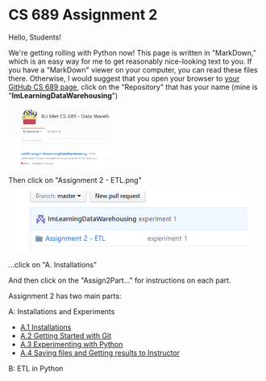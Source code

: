 # CS 689 Assignment 2
Hello, Students!

We're getting rolling with Python now!  This page is written in "MarkDown," which is an easy way for me to get reasonably nice-looking text to you.  If you have a "MarkDown" viewer on your computer, you can read these files there.  Otherwise, I would suggest that you open your browser to [your GitHub CS 689 page](https://github.com/BU-MET-CS-689/), click on the "Repository" that has your name (mine is "**ImLearningDataWarehousing**")

<img src="pix/Your GitHub home looks like this.png" width="200" height="120" /> 

Then click on "Assignment 2 - ETL.png"

<img src="pix/Click on Assignment 2 - ETL.png" />

...click on "A. Installations"

And then click on the "Assign2Part..." for instructions on each part.

Assignment 2 has two main parts:

A: Installations and Experiments

* <a href="Assign2PartA.1.md"> A.1 Installations </a>
* <a href="Assign2PartA.2.md"> A.2 Getting Started with Git </a>
* <a href="Assign2PartA.3.md"> A.3 Experimenting with Python </a>
* <a href="Assign2PartA.4.md"> A.4 Saving files and Getting results to Instructor </a>

B: ETL in Python
